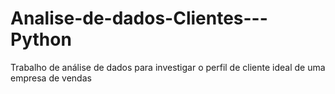 # Analise-de-dados-Clientes---Python
Trabalho de análise de dados para investigar o perfil de cliente ideal de uma empresa de vendas
